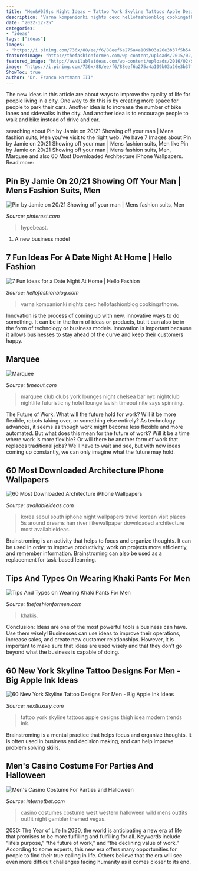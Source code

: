 ```yaml
---
title: "Men&#039;s Night Ideas ~ Tattoo York Skyline Tattoos Apple Designs Thigh Idea Modern Trends Ink"
description: "Varna kompanionki nights секс hellofashionblog cookingathome"
date: "2022-12-25"
categories:
- "ideas"
tags: ["ideas"]
images:
- "https://i.pinimg.com/736x/88/ee/f6/88eef6a275a4a109b03a26e3b37f5b54.jpg"
featuredImage: "http://thefashionformen.com/wp-content/uploads/2015/02/Khakis-pants-for-men-600x1165.jpg"
featured_image: "http://availableideas.com/wp-content/uploads/2016/02/Seoul-At-Night-South-Korea-iPhone-6-Wallpaper.jpg"
image: "https://i.pinimg.com/736x/88/ee/f6/88eef6a275a4a109b03a26e3b37f5b54.jpg"
ShowToc: true
author: "Dr. Franco Hartmann III"
---
```



The new ideas in this article are about ways to improve the quality of life for people living in a city. One way to do this is by creating more space for people to park their cars. Another idea is to increase the number of bike lanes and sidewalks in the city. And another idea is to encourage people to walk and bike instead of drive and car.

	

		
searching about Pin by Jamie on 20/21 Showing off your man | Mens fashion suits, Men you've visit to the right web. We have 7 Images about Pin by Jamie on 20/21 Showing off your man | Mens fashion suits, Men like Pin by Jamie on 20/21 Showing off your man | Mens fashion suits, Men, Marquee and also 60 Most Downloaded Architecture iPhone Wallpapers. Read more:
		
    
## Pin By Jamie On 20/21 Showing Off Your Man | Mens Fashion Suits, Men

<img loading=lazy src="https://i.pinimg.com/736x/88/ee/f6/88eef6a275a4a109b03a26e3b37f5b54.jpg" onerror="this.onerror=null;this.src='https://tse2.mm.bing.net/th?id=OIP.O0myZM46SJRaptHtbzJ-OgHaNK&amp;pid=15.1';" alt="Pin by Jamie on 20/21 Showing off your man | Mens fashion suits, Men">

_Source: pinterest.com_

>hypebeast. 

	

1. A new business model 

    
## 7 Fun Ideas For A Date Night At Home | Hello Fashion

<img loading=lazy src="https://www.hellofashionblog.com/wp-content/uploads/2017/03/cookingathome.jpg" onerror="this.onerror=null;this.src='https://tse3.mm.bing.net/th?id=OIP.9Z1yCxkIJdnC882etzVK9gHaLh&amp;pid=15.1';" alt="7 Fun Ideas for a Date Night At Home | Hello Fashion">

_Source: hellofashionblog.com_

>varna kompanionki nights секс hellofashionblog cookingathome. 

	

Innovation is the process of coming up with new, innovative ways to do something. It can be in the form of ideas or products, but it can also be in the form of technology or business models. Innovation is important because it allows businesses to stay ahead of the curve and keep their customers happy.

    
## Marquee

<img loading=lazy src="http://media.timeout.com/images/100537185/image.jpg" onerror="this.onerror=null;this.src='https://tse3.mm.bing.net/th?id=OIP.wemMlSkszhJOVMe4ePHMpwHaE7&amp;pid=15.1';" alt="Marquee">

_Source: timeout.com_

>marquee club clubs york lounges night chelsea bar nyc nightclub nightlife futuristic ny hotel lounge lavish timeout nite says spinning. 

	

The Future of Work: What will the future hold for work? Will it be more flexible, robots taking over, or something else entirely?
As technology advances, it seems as though work might become less flexible and more automated. But what does this mean for the future of work? Will it be a time where work is more flexible? Or will there be another form of work that replaces traditional jobs? We'll have to wait and see, but with new ideas coming up constantly, we can only imagine what the future may hold.

    
## 60 Most Downloaded Architecture IPhone Wallpapers

<img loading=lazy src="http://availableideas.com/wp-content/uploads/2016/02/Seoul-At-Night-South-Korea-iPhone-6-Wallpaper.jpg" onerror="this.onerror=null;this.src='https://tse3.mm.bing.net/th?id=OIP.6TFmq9uMLdPzisGYvY2aOAHaNL&amp;pid=15.1';" alt="60 Most Downloaded Architecture iPhone Wallpapers">

_Source: availableideas.com_

>korea seoul south iphone night wallpapers travel korean visit places 5s around dreams han river ilikewallpaper downloaded architecture most availableideas. 

	

Brainstroming is an activity that helps to focus and organize thoughts. It can be used in order to improve productivity, work on projects more efficiently, and remember information. Brainstroming can also be used as a replacement for task-based learning.

    
## Tips And Types On Wearing Khaki Pants For Men

<img loading=lazy src="http://thefashionformen.com/wp-content/uploads/2015/02/Khakis-pants-for-men-600x1165.jpg" onerror="this.onerror=null;this.src='https://tse1.mm.bing.net/th?id=OIP.-2Cl5NSKtu8xDud0gvZCdQHaOY&amp;pid=15.1';" alt="Tips And Types on Wearing Khaki Pants For Men">

_Source: thefashionformen.com_

>khakis. 

	

Conclusion: Ideas are one of the most powerful tools a business can have. Use them wisely!
Businesses can use ideas to improve their operations, increase sales, and create new customer relationships. However, it is important to make sure that ideas are used wisely and that they don't go beyond what the business is capable of doing.

    
## 60 New York Skyline Tattoo Designs For Men - Big Apple Ink Ideas

<img loading=lazy src="http://nextluxury.com/wp-content/uploads/guys-new-york-skyline-tattoos-on-thigh.jpg" onerror="this.onerror=null;this.src='https://tse1.mm.bing.net/th?id=OIP.hd4NjpKeCKS39bfkL7OguwHaHh&amp;pid=15.1';" alt="60 New York Skyline Tattoo Designs For Men - Big Apple Ink Ideas">

_Source: nextluxury.com_

>tattoo york skyline tattoos apple designs thigh idea modern trends ink. 

	

Brainstroming is a mental practice that helps focus and organize thoughts. It is often used in business and decision making, and can help improve problem solving skills.

    
## Men&#039;s Casino Costume For Parties And Halloween

<img loading=lazy src="http://www.internetbet.com/wp-content/uploads/2015/03/Wild-West-Casino-Costume.jpg" onerror="this.onerror=null;this.src='https://tse4.mm.bing.net/th?id=OIP.NeyZdnZUc6JVXi6jcas-qgAAAA&amp;pid=15.1';" alt="Men&#039;s Casino Costume For Parties and Halloween">

_Source: internetbet.com_

>casino costumes costume west western halloween wild mens outfits outfit night gambler themed vegas. 

	

2030: The Year of Life
In 2030, the world is anticipating a new era of life that promises to be more fulfilling and fulfilling for all. Keywords include “life’s purpose,” “the future of work,” and “the declining value of work.” According to some experts, this new era offers many opportunities for people to find their true calling in life. Others believe that the era will see even more difficult challenges facing humanity as it comes closer to its end.

